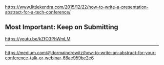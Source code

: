 https://www.littlekendra.com/2015/12/22/how-to-write-a-presentation-abstract-for-a-tech-conference/

**Most Important: Keep on Submitting**
---
https://youtu.be/kZfO3PhWmLM

---

https://medium.com/@dormaindrewitz/how-to-write-an-abstract-for-your-conference-talk-or-webinar-66ae959be2e6
